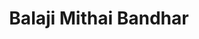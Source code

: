 ---
title: "Balaji Mithai Bandhar"
url: /vanasthalipuram-hyderabad/balaji-mithai-bandhar/
shop: Süßwaren
---